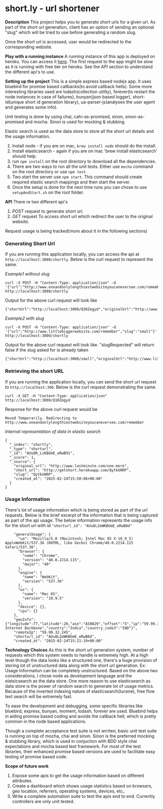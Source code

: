 # short.ly - url shortener

**Description**
This project helps you to generate short urls for a given url. As part of the short url generation, client has an option
of sending an optional "slug" which will be tried to use before generating a random slug.

Once the short url is accessed, user would be redirected to the corresponding website.

**Play with a running instance**
A running instance of this app is deployed on heroku. You can access it [here](http://getshort.herokuapp.com/).
The first request to the app might be slow as it is running with free tier on heroku. See the *API* section to understand the different api's to use.

**Setting up the project**
This is a simple express based nodejs app. It uses bluebird for promise based callbacks(to avoid callback hells).
Some more interesting libraries used are lodash(collection utility), forever(to restart the node instances in case of failures),
bunyan(json based logger), short-id(unique short id generation library), ua-parser-js(analyses the user agent and generates some info).

Unit testing is done by using chai, cahi-as-promised, sinon, sinon-as-promised and mocha. Sinon is used for mocking & stubbing.

Elastic search is used as the data store to store all the short url details and the usage information.

1. Install node - if you are on mac, `brew install node` should do the install.
2. Install elasticsearch - again if you are on mac 'brew install elasticsearch' should help.
3. run `npm install` on the root directory to download all the dependencies.
4. There are two ways to run all the unit tests. Either use `mocha` command on the root directory or use `npm test`.
5. Two start the server use `npm start`. This command should create required elastic search mappings and then start the server.
6. Once the setup is done for the next time runs you can chose to use `setupAndStart.sh` on the root folder.

**API**
There re two different api's
1. *POST* request to generate short url.
2. *GET* request To access short url which redirect the user to the original website.

Request usage is being tracked(more about it in the following sections)

### Generating Short Url
If you are running this application locally, you can access the api at `http://localhost:3000/shortly`.
Below is the curl request to represent the same.

*Example1 without slug*
```
curl -X POST -H "Content-Type: application/json" -d '{"url":"http://www.oneandonlylengthiestwebsiteyoucaneversee.com/remember"}' http://localhost:3000/shortly
```

Output for the above curl request will look like
```
{"shortUrl":"http://localhost:3000/Q1RZegyd","originalUrl":"http://www.oneandonlylengthiestwebsiteyoucaneversee.com/remember","slugRespected":false}
```

*Example2 with slug*
```
curl -X POST -H "Content-Type: application/json" -d '{"url":"http://www.littlebiggerwebsite.com/remember","slug":"small"}' http://localhost:3000/shortly
```

Output for the above curl request will look like. "slugRespected" will return false if the slug asked for is already taken
```
{"shortUrl":"http://localhost:3000/small","originalUrl":"http://www.littlebiggerwebsite.com/remember","slugRespected":true}
```

### Retrieving the short URL
If you are running the application locally, you can send the short url request to `http://localhost:300`.
Below is the curl request  demonstrating the same.

```
curl -X GET -H "Content-Type: application/json" http://localhost:3000/Q1RZegyd
```
Response for the above curl request would be
```
Moved Temporarily. Redirecting to http://www.oneandonlylengthiestwebsiteyoucaneversee.com/remember
```
*Internal representation of data in elastic search*
```
{
  "_index": "shortly",
  "_type": "shorturl",
  "_id": "AUu8R_LsKBGmE_eRwB91",
  "_score": 1,
  "_source": {
    "original_url": "http://www.lastminute.com/one-more",
    "short_url": "http://getshort.herokuapp.com/QytkU0RP",
    "slug": "QytkU0RP",
    "created_at": "2015-02-24T15:50:06+00:00"
  }
}
```
### Usage Information
There's lot of usage information which is being stored as part of the url requests. Below is the brief excerpt of
the information that is being captured as part of the api usage. The below information represents the usage info for the
short url with id `"shorturl_id": "AUu8LZeWKBGmE_eRwB8d"`
```
    "generalUsage": {
      "ua": "Mozilla/5.0 (Macintosh; Intel Mac OS X 10_9_5) AppleWebKit/537.36 (KHTML, like Gecko) Chrome/40.0.2214.115 Safari/537.36",
      "browser": {
        "name": "Chrome",
        "version": "40.0.2214.115",
        "major": "40"
      },
      "engine": {
        "name": "WebKit",
        "version": "537.36"
      },
      "os": {
        "name": "Mac OS",
        "version": "10.9.5"
      },
      "device": {},
      "cpu": {}
    },
    "geoInfo": {"longitude":77,"latitude":20,"asn":"AS9829","offset":"5","ip":"59.99.32.245","area_code":"0","continent_code":"AS","dma_code":"0","timezone":"Asia\/Kolkata","country_code":"IN","isp":"National Internet Backbone","country":"India","country_code3":"IND"}",
    "remoteIp": "59.99.32.245",
    "shorturl_id": "AUu8LZeWKBGmE_eRwB8d",
    "created_at": "2015-02-24T15:21:19+00:00"
```

**Technology Choices**
As this is the short url generation system, number of requests which this system needs to handle is extremely high.
At a high level though the data looks like a structured one, there's a huge provision of storing lot of unstructured data
along with the short url generation. Ex: Usage Information can be completely unstructured. Based on the above two considerations,
I chose node as development language and the elatsicsearch as the data store. One more reason to use elasticsearch as
data store is the power of random search to generate lot of usage metrics. Because of the inverted indexing nature of
elasticsearch(lucene), free flow text search will be extremely fast.

To ease the development and debugging, some specific libraries like bluebird, express, bunyan, moment, lodash, forever are used.
Bluebird helps in aiding promise based coding and avoids the callback hell, which is pretty common in the node based
applications.

Though a complete acceptance test suite is not wrriten, basic unit test suite is running on top of mocha, chai and sinon.
Sinon is the preferred mocking & stubbing library, which is used in conjuction with BDD style chai expectations and mocha
based test framework. For most of the test libraries, their enhanced promise based versions are used to facilitate easy
testing of promise based code.

**Scope of future work**
1. Expose some apis to get the usage information based on different attributes.
2. Create a dashboard which shows usage statistics based on browsers, geo location, referrers, operating systems, devices, etc,.
3. Write a complete automation suite to test the apis end to end. Currently controllers are only unit tested.

